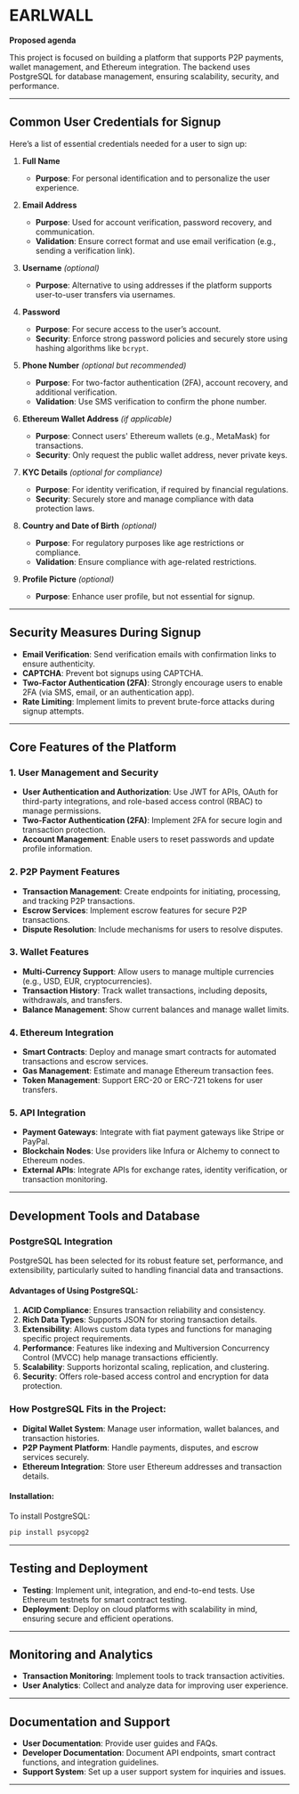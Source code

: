 # **EARLWALL**
**Proposed agenda**

This project is focused on building a platform that supports P2P payments, wallet management, and Ethereum integration. The backend uses PostgreSQL for database management, ensuring scalability, security, and performance.

---

## **Common User Credentials for Signup**

Here’s a list of essential credentials needed for a user to sign up:

1. **Full Name**
    - **Purpose**: For personal identification and to personalize the user experience.
   
2. **Email Address**
    - **Purpose**: Used for account verification, password recovery, and communication.
    - **Validation**: Ensure correct format and use email verification (e.g., sending a verification link).
   
3. **Username** *(optional)*
    - **Purpose**: Alternative to using addresses if the platform supports user-to-user transfers via usernames.

4. **Password**
    - **Purpose**: For secure access to the user’s account.
    - **Security**: Enforce strong password policies and securely store using hashing algorithms like `bcrypt`.
   
5. **Phone Number** *(optional but recommended)*
    - **Purpose**: For two-factor authentication (2FA), account recovery, and additional verification.
    - **Validation**: Use SMS verification to confirm the phone number.

6. **Ethereum Wallet Address** *(if applicable)*
    - **Purpose**: Connect users' Ethereum wallets (e.g., MetaMask) for transactions.
    - **Security**: Only request the public wallet address, never private keys.
   
7. **KYC Details** *(optional for compliance)*
    - **Purpose**: For identity verification, if required by financial regulations.
    - **Security**: Securely store and manage compliance with data protection laws.

8. **Country and Date of Birth** *(optional)*
    - **Purpose**: For regulatory purposes like age restrictions or compliance.
    - **Validation**: Ensure compliance with age-related restrictions.

9. **Profile Picture** *(optional)*
    - **Purpose**: Enhance user profile, but not essential for signup.

---

## **Security Measures During Signup**

- **Email Verification**: Send verification emails with confirmation links to ensure authenticity.
- **CAPTCHA**: Prevent bot signups using CAPTCHA.
- **Two-Factor Authentication (2FA)**: Strongly encourage users to enable 2FA (via SMS, email, or an authentication app).
- **Rate Limiting**: Implement limits to prevent brute-force attacks during signup attempts.

---

## **Core Features of the Platform**

### **1. User Management and Security**

- **User Authentication and Authorization**: Use JWT for APIs, OAuth for third-party integrations, and role-based access control (RBAC) to manage permissions.
- **Two-Factor Authentication (2FA)**: Implement 2FA for secure login and transaction protection.
- **Account Management**: Enable users to reset passwords and update profile information.

### **2. P2P Payment Features**

- **Transaction Management**: Create endpoints for initiating, processing, and tracking P2P transactions.
- **Escrow Services**: Implement escrow features for secure P2P transactions.
- **Dispute Resolution**: Include mechanisms for users to resolve disputes.

### **3. Wallet Features**

- **Multi-Currency Support**: Allow users to manage multiple currencies (e.g., USD, EUR, cryptocurrencies).
- **Transaction History**: Track wallet transactions, including deposits, withdrawals, and transfers.
- **Balance Management**: Show current balances and manage wallet limits.

### **4. Ethereum Integration**

- **Smart Contracts**: Deploy and manage smart contracts for automated transactions and escrow services.
- **Gas Management**: Estimate and manage Ethereum transaction fees.
- **Token Management**: Support ERC-20 or ERC-721 tokens for user transfers.

### **5. API Integration**

- **Payment Gateways**: Integrate with fiat payment gateways like Stripe or PayPal.
- **Blockchain Nodes**: Use providers like Infura or Alchemy to connect to Ethereum nodes.
- **External APIs**: Integrate APIs for exchange rates, identity verification, or transaction monitoring.

---

## **Development Tools and Database**

### **PostgreSQL Integration**

PostgreSQL has been selected for its robust feature set, performance, and extensibility, particularly suited to handling financial data and transactions.

#### **Advantages of Using PostgreSQL**:

1. **ACID Compliance**: Ensures transaction reliability and consistency.
2. **Rich Data Types**: Supports JSON for storing transaction details.
3. **Extensibility**: Allows custom data types and functions for managing specific project requirements.
4. **Performance**: Features like indexing and Multiversion Concurrency Control (MVCC) help manage transactions efficiently.
5. **Scalability**: Supports horizontal scaling, replication, and clustering.
6. **Security**: Offers role-based access control and encryption for data protection.

### **How PostgreSQL Fits in the Project**:

- **Digital Wallet System**: Manage user information, wallet balances, and transaction histories.
- **P2P Payment Platform**: Handle payments, disputes, and escrow services securely.
- **Ethereum Integration**: Store user Ethereum addresses and transaction details.

#### **Installation**:

To install PostgreSQL:

```bash
pip install psycopg2
```

---

## **Testing and Deployment**

- **Testing**: Implement unit, integration, and end-to-end tests. Use Ethereum testnets for smart contract testing.
- **Deployment**: Deploy on cloud platforms with scalability in mind, ensuring secure and efficient operations.

---

## **Monitoring and Analytics**

- **Transaction Monitoring**: Implement tools to track transaction activities.
- **User Analytics**: Collect and analyze data for improving user experience.

---

## **Documentation and Support**

- **User Documentation**: Provide user guides and FAQs.
- **Developer Documentation**: Document API endpoints, smart contract functions, and integration guidelines.
- **Support System**: Set up a user support system for inquiries and issues.

---

